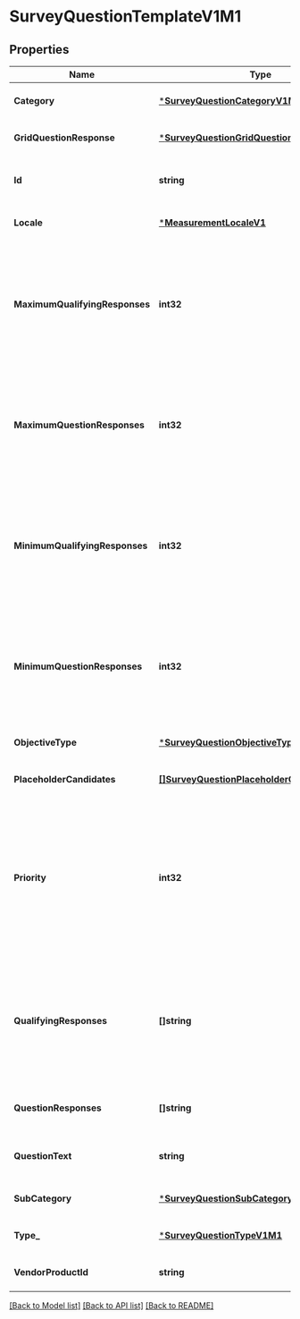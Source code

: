 # SurveyQuestionTemplateV1M1

## Properties
Name | Type | Description | Notes
------------ | ------------- | ------------- | -------------
**Category** | [***SurveyQuestionCategoryV1M1**](SurveyQuestionCategoryV1M1.md) |  | [optional] [default to null]
**GridQuestionResponse** | [***SurveyQuestionGridQuestionResponseV1M1**](SurveyQuestionGridQuestionResponseV1M1.md) |  | [optional] [default to null]
**Id** | **string** | The survey question template canonical Id. | [optional] [default to null]
**Locale** | [***MeasurementLocaleV1**](MeasurementLocaleV1.md) |  | [optional] [default to null]
**MaximumQualifyingResponses** | **int32** | The maximum number of qualifying responses allowed for the question. This will be available if the qualifying responses are not pre-defined/inferred. | [optional] [default to null]
**MaximumQuestionResponses** | **int32** | The maximum number of responses allowed for the question. This will be available if the question responses are not pre-defined/inferred. | [optional] [default to null]
**MinimumQualifyingResponses** | **int32** | The minimum number of qualifying responses required for the question. This will be available if the qualifying responses are not pre-defined/inferred. | [optional] [default to null]
**MinimumQuestionResponses** | **int32** | The minimum number of responses required for the question. This will be available if the question responses are not pre-defined/inferred. | [optional] [default to null]
**ObjectiveType** | [***SurveyQuestionObjectiveTypeV1M1**](SurveyQuestionObjectiveTypeV1M1.md) |  | [optional] [default to null]
**PlaceholderCandidates** | [**[]SurveyQuestionPlaceholderCandidateV1**](SurveyQuestionPlaceholderCandidateV1.md) |  | [optional] [default to null]
**Priority** | **int32** | The priority of the question. If present this will determine the ordering of questions in a survey. The check will be enforced when a survey is created/updated. Lower number indicates higher priority. | [optional] [default to null]
**QualifyingResponses** | **[]string** | The pre-defined qualifying survey question responses with placeholders, this will help to define which responses will be counted as positive ones in the study report. | [optional] [default to null]
**QuestionResponses** | **[]string** | The pre-defined survey question responses with placeholders. | [optional] [default to null]
**QuestionText** | **string** | The survey question text with placeholders. | [optional] [default to null]
**SubCategory** | [***SurveyQuestionSubCategoryV1M1**](SurveyQuestionSubCategoryV1M1.md) |  | [optional] [default to null]
**Type_** | [***SurveyQuestionTypeV1M1**](SurveyQuestionTypeV1M1.md) |  | [optional] [default to null]
**VendorProductId** | **string** | The associated vendor product id. | [optional] [default to null]

[[Back to Model list]](../README.md#documentation-for-models) [[Back to API list]](../README.md#documentation-for-api-endpoints) [[Back to README]](../README.md)

